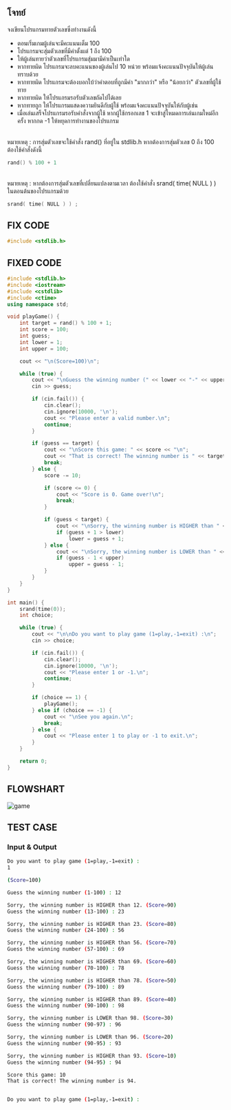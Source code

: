 
## โจทย์
จงเขียนโปรแกรมทายตัวเลขซึ่งทำงานดังนี้
- ตอนเริ่มเกมผู้เล่นจะมีคะแนนเต็ม 100
- โปรแกรมจะสุ่มตัวเลขที่มีค่าตั้งแต่ 1 ถึง 100
- ให้ผู้เล่นทายว่าตัวเลขที่โปรแกรมสุ่มมามีค่าเป็นเท่าใด
- หากทายผิด โปรแกรมจะลบคะแนนของผู้เล่นไป 10 หน่วย พร้อมแจ้งคะแนนปัจจุบันให้ผู้เล่นทราบด้วย
- หากทายผิด โปรแกรมจะต้องบอกใบ้ว่าคำตอบที่ถูกมีค่า "มากกว่า" หรือ "น้อยกว่า" ตัวเลขที่ผู้ใช้ทาย
- หากทายผิด ให้โปรแกรมรอรับตัวเลขถัดไปได้เลย
- หากทายถูก ให้โปรแกรมแสดงความยินดีกับผู้ใช้ พร้อมแจ้งคะแนนปัจจุบันให้กับผู้เช่น
- เมื่อเล่นเสร็จโปรแกรมรอรับคำสั่งจากผู้ใช้ หากผู้ใช้กรอกเลข 1 จะเข้าสู่โหมดการเล่นเกมใหม่อีกครั้ง หากกด -1 ให้หยุดการทำงานของโปรแกรม

<br />หมายเหตุ : การสุ่มตัวเลขจะใช้คำสั่ง rand() ที่อยู่ใน stdlib.h หากต้องการสุ่มตัวเลข 0 ถึง 100 ต้องใช้คำสั่งดังนี้
```c++
rand() % 100 + 1
```
<br />หมายเหตุ : หากต้องการสุ่มตัวเลขที่เปลี่ยนแปลงตามเวลา ต้องใช้คำสั่ง srand( time( NULL ) ) ในตอนต้นของโปรแกรมด้วย
```c++
srand( time( NULL ) ) ;
```

## FIX CODE
```c++
#include <stdlib.h>
```

## FIXED CODE

```c++
#include <stdlib.h>
#include <iostream>
#include <cstdlib>
#include <ctime>
using namespace std;

void playGame() {
    int target = rand() % 100 + 1;
    int score = 100;
    int guess;
    int lower = 1;
    int upper = 100;

    cout << "\n(Score=100)\n";

    while (true) {
        cout << "\nGuess the winning number (" << lower << "-" << upper << ") : ";
        cin >> guess;

        if (cin.fail()) {
            cin.clear();
            cin.ignore(10000, '\n');
            cout << "Please enter a valid number.\n";
            continue;
        }

        if (guess == target) {
            cout << "\nScore this game: " << score << "\n";
            cout << "That is correct! The winning number is " << target << ".\n";
            break;
        } else {
            score -= 10;

            if (score <= 0) {
                cout << "Score is 0. Game over!\n";
                break;
            }

            if (guess < target) {
                cout << "\nSorry, the winning number is HIGHER than " << guess << ". (Score=" << score << ")";
                if (guess + 1 > lower)
                    lower = guess + 1;
            } else {
                cout << "\nSorry, the winning number is LOWER than " << guess << ". (Score=" << score << ")";
                if (guess - 1 < upper)
                    upper = guess - 1;
            }
        }
    }
}

int main() {
    srand(time(0));
    int choice;

    while (true) {
        cout << "\n\nDo you want to play game (1=play,-1=exit) :\n";
        cin >> choice;

        if (cin.fail()) {
            cin.clear();
            cin.ignore(10000, '\n');
            cout << "Please enter 1 or -1.\n";
            continue;
        }

        if (choice == 1) {
            playGame();
        } else if (choice == -1) {
            cout << "\nSee you again.\n";
            break;
        } else {
            cout << "Please enter 1 to play or -1 to exit.\n";
        }
    }

    return 0;
}
```

## FLOWSHART
![game](https://github.com/user-attachments/assets/6308f01f-a31b-4073-a260-5610c38e12b9)


## TEST CASE
### Input & Output
```bash
Do you want to play game (1=play,-1=exit) :
1

(Score=100)

Guess the winning number (1-100) : 12

Sorry, the winning number is HIGHER than 12. (Score=90)
Guess the winning number (13-100) : 23

Sorry, the winning number is HIGHER than 23. (Score=80)
Guess the winning number (24-100) : 56

Sorry, the winning number is HIGHER than 56. (Score=70)
Guess the winning number (57-100) : 69

Sorry, the winning number is HIGHER than 69. (Score=60)
Guess the winning number (70-100) : 78

Sorry, the winning number is HIGHER than 78. (Score=50)
Guess the winning number (79-100) : 89

Sorry, the winning number is HIGHER than 89. (Score=40)
Guess the winning number (90-100) : 98

Sorry, the winning number is LOWER than 98. (Score=30)
Guess the winning number (90-97) : 96

Sorry, the winning number is LOWER than 96. (Score=20)
Guess the winning number (90-95) : 93

Sorry, the winning number is HIGHER than 93. (Score=10)
Guess the winning number (94-95) : 94

Score this game: 10
That is correct! The winning number is 94.


Do you want to play game (1=play,-1=exit) :

```



